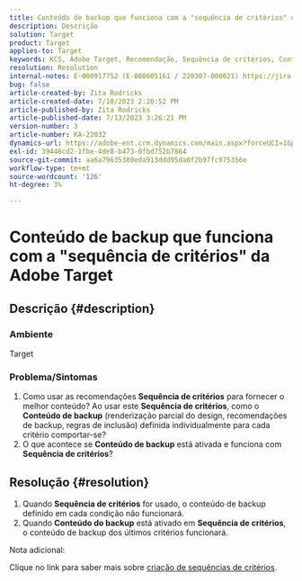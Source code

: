 ```yaml
---
title: Conteúdo de backup que funciona com a "sequência de critérios" da Adobe Target
description: Descrição
solution: Target
product: Target
applies-to: Target
keywords: KCS, Adobe Target, Recomendação, Sequência de critérios, Conteúdo de backup
resolution: Resolution
internal-notes: E-000917752 (E-000605161 / 220307-000021) https://jira.corp.adobe.com/browse/RECS-5221 https://jira.corp.adobe.com/browse/RECS-5395
bug: false
article-created-by: Zita Rodricks
article-created-date: 7/10/2023 2:20:52 PM
article-published-by: Zita Rodricks
article-published-date: 7/13/2023 3:26:21 PM
version-number: 3
article-number: KA-22032
dynamics-url: https://adobe-ent.crm.dynamics.com/main.aspx?forceUCI=1&pagetype=entityrecord&etn=knowledgearticle&id=39d227f4-2c1f-ee11-9cbe-6045bd006c82
exl-id: 39446cd2-1fbe-4de8-b473-0fbd752b7864
source-git-commit: aa6a79635380eda913ddd95da0f2b97fc975356e
workflow-type: tm+mt
source-wordcount: '126'
ht-degree: 3%

---
```


# Conteúdo de backup que funciona com a &quot;sequência de critérios&quot; da Adobe Target

## Descrição {#description}


### Ambiente

Target

### Problema/Sintomas

1. Como usar as recomendações <b>Sequência de critérios</b> para fornecer o melhor conteúdo? Ao usar este <b>Sequência de critérios</b>, como o <b>Conteúdo de backup</b> (renderização parcial do design, recomendações de backup, regras de inclusão) definida individualmente para cada critério comportar-se?
2. O que acontece se <b>Conteúdo de backup</b> está ativada e funciona com <b>Sequência de critérios</b>?



## Resolução {#resolution}


1. Quando <b>Sequência de critérios</b> for usado, o conteúdo de backup definido em cada condição não funcionará.
2. Quando <b>Conteúdo do backup</b> está ativado em <b>Sequência de critérios</b>, o conteúdo de backup dos últimos critérios funcionará.


Nota adicional:

Clique no link para saber mais sobre [criação de sequências de critérios](https://experienceleague.adobe.com/docs/target/using/recommendations/criteria/create-criteria-sequence.html).
